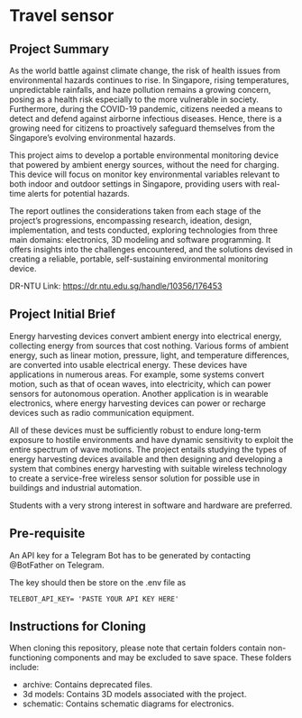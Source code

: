 # Travel sensor

## Project Summary

As the world battle against climate change, the risk of health issues from environmental hazards continues to rise. In Singapore, rising temperatures, unpredictable rainfalls, and haze pollution remains a growing concern, posing as a health risk especially to the more vulnerable in society. Furthermore, during the COVID-19 pandemic, citizens needed a means to detect and defend against airborne infectious diseases. Hence, there is a growing need for citizens to proactively safeguard themselves from the Singapore’s evolving environmental hazards. 

This project aims to develop a portable environmental monitoring device that powered by ambient energy sources, without the need for charging. This device will focus on monitor key environmental variables relevant to both indoor and outdoor settings in Singapore, providing users with real-time alerts for potential hazards. 

The report outlines the considerations taken from each stage of the project’s progressions, encompassing research, ideation, design, implementation, and tests conducted, exploring technologies from three main domains: electronics, 3D modeling and software programming. It offers insights into the challenges encountered, and the solutions devised in creating a reliable, portable, self-sustaining environmental monitoring device.

DR-NTU Link: https://dr.ntu.edu.sg/handle/10356/176453

## Project Initial Brief

Energy harvesting devices convert ambient energy into electrical energy, collecting energy from sources that cost nothing. Various forms of ambient energy, such as linear motion, pressure, light, and temperature differences, are converted into usable electrical energy. These devices have applications in numerous areas. For example, some systems convert motion, such as that of ocean waves, into electricity, which can power sensors for autonomous operation. Another application is in wearable electronics, where energy harvesting devices can power or recharge devices such as radio communication equipment.

All of these devices must be sufficiently robust to endure long-term exposure to hostile environments and have dynamic sensitivity to exploit the entire spectrum of wave motions. The project entails studying the types of energy harvesting devices available and then designing and developing a system that combines energy harvesting with suitable wireless technology to create a service-free wireless sensor solution for possible use in buildings and industrial automation.

Students with a very strong interest in software and hardware are preferred.

## Pre-requisite
An API key for a Telegram Bot has to be generated by contacting @BotFather on Telegram.

The key should then be store on the .env file as
```
TELEBOT_API_KEY= 'PASTE YOUR API KEY HERE'
```

## Instructions for Cloning
When cloning this repository, please note that certain folders contain non-functioning components and may be excluded to save space. These folders include:

- archive: Contains deprecated files.
- 3d models: Contains 3D models associated with the project.
- schematic: Contains schematic diagrams for electronics.
